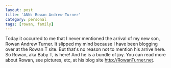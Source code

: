 ```yaml
---
layout: post
title: 'ANN: Rowan Andrew Turner'
category: personal
tags: [rowan, family]
---
```


Today it occurred to me that I never mentioned the arrival of my new son, Rowan Andrew Turner.  It slipped my mind because I have been blogging over at the Rowan T site.  But that's no reason not to mention his arrive here.  So Rowan, aka Baby T, is here!  And he is a bundle of joy.  You can read more about Rowan, see pictures, etc, at his blog site <a href="http://RowanTurner.net">http://RowanTurner.net</a>.
